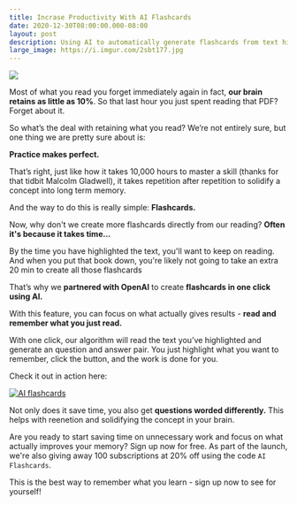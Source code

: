 ```yaml
---
title: Incrase Productivity With AI Flashcards
date: 2020-12-30T08:00:00.000-08:00
layout: post
description: Using AI to automatically generate flashcards from text highlights is changing how we read and remember
large_image: https://i.imgur.com/2sbt177.jpg
---
```


<img class="img-fluid" src="https://i.imgur.com/2sbt177.jpg">

Most of what you read you forget immediately again in fact, **our brain retains as little as 10%**. So that last hour you just spent reading that PDF? Forget about it.

So what’s the deal with retaining what you read? We’re not entirely sure, but one thing we are pretty sure about is:

**Practice makes perfect.**

That’s right, just like how it takes 10,000 hours to master a skill (thanks for that tidbit Malcolm Gladwell), it takes repetition after repetition to solidify a concept into long term memory.

And the way to do this is really simple: **Flashcards.**

Now, why don't we create more flashcards directly from our reading? **Often it's because it takes time...**

By the time you have highlighted the text, you'll want to keep on reading. And when you put that book down, you're likely not going to take an extra 20 min to create all those flashcards

That’s why we **partnered with OpenAI** to create **flashcards in one click using AI.**

With this feature, you can focus on what actually gives results - **read and remember what you just read.**

With one click, our algorithm will read the text you’ve highlighted and generate an question and answer pair. You just highlight what you want to remember, click the button, and the work is done for you.

Check it out in action here:

[![AI flashcards](https://i.imgur.com/SoywNMb.png)](https://www.loom.com/share/36c0a1d345fb43a29a44215f2c73d135 "AI flashcards")

Not only does it save time, you also get **questions worded differently.** This helps with reenetion and solidifying the concept in your brain.

Are you ready to start saving time on unnecessary work and focus on what actually improves your memory? Sign up now for free. As part of the launch, we're also giving away 100 subscriptions at 20% off using the code ```AI Flashcards```.

This is the best way to remember what you learn - sign up now to see for yourself!
